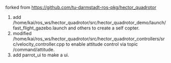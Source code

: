 forked from https://github.com/tu-darmstadt-ros-pkg/hector_quadrotor
1. add /home/kai/ros_ws/hector_quadrotor/src/hector_quadrotor_demo/launch/fast_flight_gazebo.launch and others to create a self copter.
2. modified /home/kai/ros_ws/hector_quadrotor/src/hector_quadrotor_controllers/src/velocity_controller.cpp to enable attitude control via topic /command/attitude.
3. add parrot_ui to make a ui.
